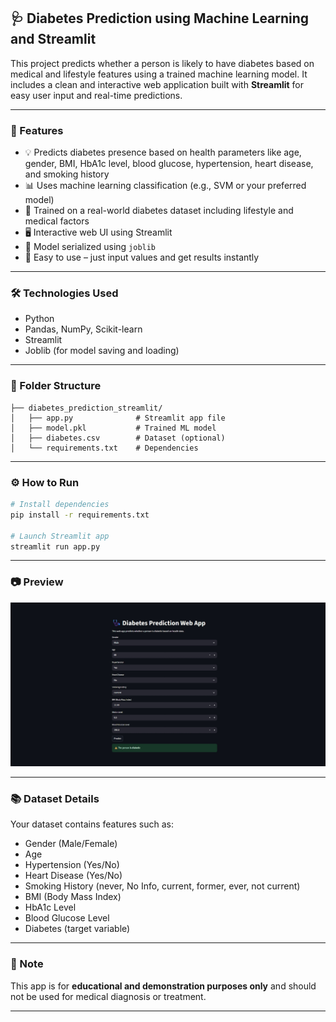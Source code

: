 ## 🩺 Diabetes Prediction using Machine Learning and Streamlit

This project predicts whether a person is likely to have diabetes based on medical and lifestyle features using a trained machine learning model. It includes a clean and interactive web application built with **Streamlit** for easy user input and real-time predictions.

---

### 🚀 Features

* 💡 Predicts diabetes presence based on health parameters like age, gender, BMI, HbA1c level, blood glucose, hypertension, heart disease, and smoking history
* 📊 Uses machine learning classification (e.g., SVM or your preferred model)
* 🧪 Trained on a real-world diabetes dataset including lifestyle and medical factors
* 🖥️ Interactive web UI using Streamlit
* 📁 Model serialized using `joblib`
* 🧠 Easy to use – just input values and get results instantly

---

### 🛠️ Technologies Used

* Python
* Pandas, NumPy, Scikit-learn
* Streamlit
* Joblib (for model saving and loading)

---

### 📂 Folder Structure

```
├── diabetes_prediction_streamlit/
│   ├── app.py              # Streamlit app file
│   ├── model.pkl           # Trained ML model
│   ├── diabetes.csv        # Dataset (optional)
│   └── requirements.txt    # Dependencies
```

---

### ⚙️ How to Run

```bash
# Install dependencies
pip install -r requirements.txt

# Launch Streamlit app
streamlit run app.py
```

---

### 📷 Preview

![Streamlit UI Screenshot](diabetic_prediction_preview.jpeg)

---

### 📚 Dataset Details

Your dataset contains features such as:

* Gender (Male/Female)
* Age
* Hypertension (Yes/No)
* Heart Disease (Yes/No)
* Smoking History (never, No Info, current, former, ever, not current)
* BMI (Body Mass Index)
* HbA1c Level
* Blood Glucose Level
* Diabetes (target variable)

---

### 📌 Note

This app is for **educational and demonstration purposes only** and should not be used for medical diagnosis or treatment.

---
